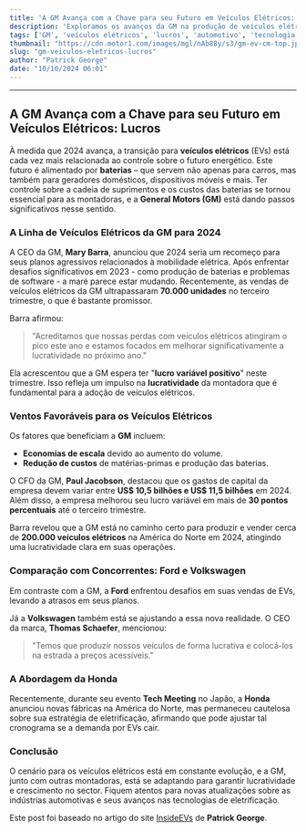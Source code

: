 ```yaml
---
title: 'A GM Avança com a Chave para seu Futuro em Veículos Elétricos: Lucros'
description: 'Exploramos os avanços da GM na produção de veículos elétricos e seu impacto no futuro da indústria automotiva.'
tags: ['GM', 'veículos elétricos', 'lucros', 'automotivo', 'tecnologia']
thumbnail: "https://cdn.motor1.com/images/mgl/nAb88y/s3/gm-ev-cm-top.jpg"
slug: "gm-veiculos-eletricos-lucros"
author: "Patrick George"
date: "10/10/2024 06:01"
---
```


---

## A GM Avança com a Chave para seu Futuro em Veículos Elétricos: Lucros

À medida que 2024 avança, a transição para **veículos elétricos** (EVs) está cada vez mais relacionada ao controle sobre o futuro energético. Este futuro é alimentado por **baterias** – que servem não apenas para carros, mas também para geradores domésticos, dispositivos móveis e mais. Ter controle sobre a cadeia de suprimentos e os custos das baterias se tornou essencial para as montadoras, e a **General Motors (GM)** está dando passos significativos nesse sentido.

### A Linha de Veículos Elétricos da GM para 2024

A CEO da GM, **Mary Barra**, anunciou que 2024 seria um recomeço para seus planos agressivos relacionados à mobilidade elétrica. Após enfrentar desafios significativos em 2023 - como produção de baterias e problemas de software - a maré parece estar mudando. Recentemente, as vendas de veículos elétricos da GM ultrapassaram **70.000 unidades** no terceiro trimestre, o que é bastante promissor.

Barra afirmou:
> "Acreditamos que nossas perdas com veículos elétricos atingiram o pico este ano e estamos focados em melhorar significativamente a lucratividade no próximo ano."

Ela acrescentou que a GM espera ter "**lucro variável positivo**" neste trimestre. Isso refleja um impulso na **lucratividade** da montadora que é fundamental para a adoção de veículos elétricos.

### Ventos Favoráveis para os Veículos Elétricos

Os fatores que beneficiam a **GM** incluem:
- **Economias de escala** devido ao aumento do volume.
- **Redução de custos** de matérias-primas e produção das baterias.

O CFO da GM, **Paul Jacobson**, destacou que os gastos de capital da empresa devem variar entre **US$ 10,5 bilhões e US$ 11,5 bilhões** em 2024. Além disso, a empresa melhorou seu lucro variável em mais de **30 pontos percentuais** até o terceiro trimestre.

Barra revelou que a GM está no caminho certo para produzir e vender cerca de **200.000 veículos elétricos** na América do Norte em 2024, atingindo uma lucratividade clara em suas operações.

### Comparação com Concorrentes: Ford e Volkswagen

Em contraste com a GM, a **Ford** enfrentou desafios em suas vendas de EVs, levando a atrasos em seus planos. 

Já a **Volkswagen** também está se ajustando a essa nova realidade. O CEO da marca, **Thomas Schaefer**, mencionou:
> "Temos que produzir nossos veículos de forma lucrativa e colocá-los na estrada a preços acessíveis."

### A Abordagem da Honda

Recentemente, durante seu evento **Tech Meeting** no Japão, a **Honda** anunciou novas fábricas na América do Norte, mas permaneceu cautelosa sobre sua estratégia de eletrificação, afirmando que pode ajustar tal cronograma se a demanda por EVs cair.

### Conclusão

O cenário para os veículos elétricos está em constante evolução, e a GM, junto com outras montadoras, está se adaptando para garantir lucratividade e crescimento no sector. Fiquem atentos para novas atualizações sobre as indústrias automotivas e seus avanços nas tecnologias de eletrificação.

Este post foi baseado no artigo do site [InsideEVs](https://insideevs.com/news/736719/gm-ev-profits-cm/) de **Patrick George**.